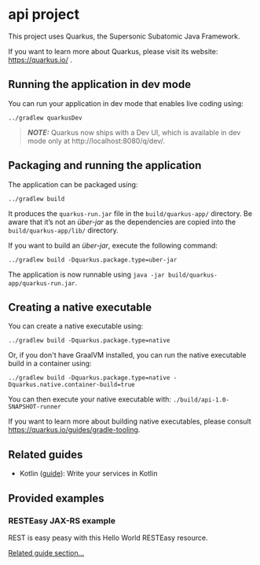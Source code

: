 # api project

This project uses Quarkus, the Supersonic Subatomic Java Framework.

If you want to learn more about Quarkus, please visit its website: https://quarkus.io/ .

## Running the application in dev mode

You can run your application in dev mode that enables live coding using:

```shell script
../gradlew quarkusDev
```

> **_NOTE:_**  Quarkus now ships with a Dev UI, which is available in dev mode only at http://localhost:8080/q/dev/.

## Packaging and running the application

The application can be packaged using:

```shell script
../gradlew build
```

It produces the `quarkus-run.jar` file in the `build/quarkus-app/` directory. Be aware that it’s not an _über-jar_ as
the dependencies are copied into the `build/quarkus-app/lib/` directory.

If you want to build an _über-jar_, execute the following command:

```shell script
../gradlew build -Dquarkus.package.type=uber-jar
```

The application is now runnable using `java -jar build/quarkus-app/quarkus-run.jar`.

## Creating a native executable

You can create a native executable using:

```shell script
../gradlew build -Dquarkus.package.type=native
```

Or, if you don't have GraalVM installed, you can run the native executable build in a container using:

```shell script
../gradlew build -Dquarkus.package.type=native -Dquarkus.native.container-build=true
```

You can then execute your native executable with: `./build/api-1.0-SNAPSHOT-runner`

If you want to learn more about building native executables, please consult https://quarkus.io/guides/gradle-tooling.

## Related guides

- Kotlin ([guide](https://quarkus.io/guides/kotlin)): Write your services in Kotlin

## Provided examples

### RESTEasy JAX-RS example

REST is easy peasy with this Hello World RESTEasy resource.

[Related guide section...](https://quarkus.io/guides/getting-started#the-jax-rs-resources)
